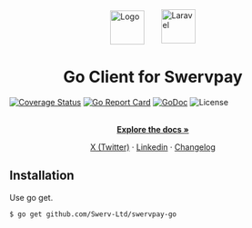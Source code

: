 <div style="display: flex; justify-content: center; align-items: center">
  <a href="https://swervpay.co" target="_blank">
    <picture>
        <source media="(prefers-color-scheme: dark)" srcset="https://avatars.githubusercontent.com/u/108650375?s=200&v=4">
        <source media="(prefers-color-scheme: light)" srcset="https://avatars.githubusercontent.com/u/108650375?s=200&v=4">
        <img src="https://avatars.githubusercontent.com/u/108650375?s=200&v=4" width="60" alt="Logo"/>
    </picture>
  </a>
  <a href="https://go.dev" target="_blank">
    <picture style="padding-left: 30px">
        <source media="(prefers-color-scheme: dark)" srcset="https://avatars.githubusercontent.com/u/4314092?s=200&v=4" height=60>
        <source media="(prefers-color-scheme: light)" srcset="https://avatars.githubusercontent.com/u/4314092?s=200&v=4" height=60>
        <img alt="Laravel" src="https://avatars.githubusercontent.com/u/4314092?s=200&v=4"  height=60>
    </picture>
  </a>
</div>

<h1 align="center">Go Client for Swervpay</h1>

[![Coverage Status](https://coveralls.io/repos/swerv-ltd/swervpay-go/badge.svg?branch=main&service=github)](https://coveralls.io/github.com/swerv-ltd/swervpay-go?branch=main)
[![Go Report Card](https://goreportcard.com/badge/github.com/swerv-ltd/swervpay-go)](https://goreportcard.com/report/github.com/swerv-ltd/swervpay-go)
[![GoDoc](https://godoc.org/github.com/swerv-ltd/swervpay-go?status.svg)](https://pkg.go.dev/github.com/swerv-ltd/swervpay-go)
![License](https://img.shields.io/dub/l/vibe-d.svg)


<p align="center">
    <br />
    <a href="https://docs.swervpay.co" rel="dofollow"><strong>Explore the docs »</strong></a>
    <br />
 </p>
  
<p align="center">  
    <a href="https://twitter.com/swyftpay_io">X (Twitter)</a>
    ·
    <a href="https://www.linkedin.com/company/swervltd">Linkedin</a>
    ·
    <a href="https://docs.swyftpay.io/changelog">Changelog</a>
</p>

## Installation

Use go get.

```bash
$ go get github.com/Swerv-Ltd/swervpay-go
```
